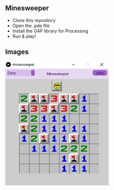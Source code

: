 ## Minesweeper
- Clone this repository
- Open the .pde file
- Install the G4P library for Processing
- Run & play!
## Images
![image](sc1.PNG)
